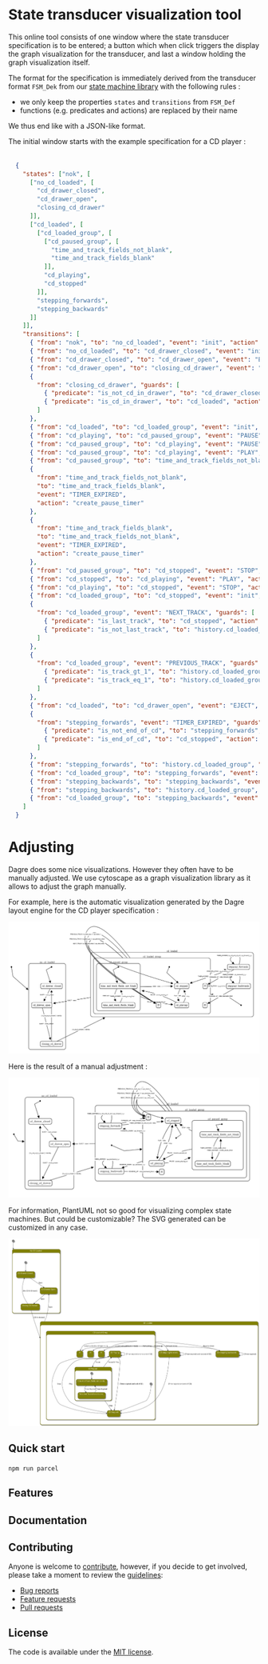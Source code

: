 # State transducer visualization tool
This online tool consists of one window where the state transducer specification is to be 
entered; a button which when click triggers the display the graph visualization for the 
transducer, and last a window holding the graph visualization itself.

The format for the specification is immediately derived from the transducer format `FSM_Dek` from
 our [state machine library](https://github.com/brucou/state-transducer) with the following rules :
 
 - we only keep the properties `states` and `transitions` from `FSM_Def`
 - functions (e.g. predicates and actions) are replaced by their name

We thus end like with a JSON-like format.

The initial window starts with the example specification for a CD player : 

```JSON

  {
    "states": ["nok", [
      ["no_cd_loaded", [
        "cd_drawer_closed",
        "cd_drawer_open",
        "closing_cd_drawer"
      ]],
      ["cd_loaded", [
        ["cd_loaded_group", [
          ["cd_paused_group", [
            "time_and_track_fields_not_blank",
            "time_and_track_fields_blank"
          ]],
          "cd_playing",
          "cd_stopped"
        ]],
        "stepping_forwards",
        "stepping_backwards"
      ]]
    ]],
    "transitions": [
      { "from": "nok", "to": "no_cd_loaded", "event": "init", "action": "fsm_initialize_model" },
      { "from": "no_cd_loaded", "to": "cd_drawer_closed", "event": "init", "action": "identity" },
      { "from": "cd_drawer_closed", "to": "cd_drawer_open", "event": "EJECT", "action": "open_drawer" },
      { "from": "cd_drawer_open", "to": "closing_cd_drawer", "event": "EJECT", "action": "close_drawer" },
      {
        "from": "closing_cd_drawer", "guards": [
          { "predicate": "is_not_cd_in_drawer", "to": "cd_drawer_closed", "action": "identity" },
          { "predicate": "is_cd_in_drawer", "to": "cd_loaded", "action": "identity" }
        ]
      },
      { "from": "cd_loaded", "to": "cd_loaded_group", "event": "init", "action": "identity" },
      { "from": "cd_playing", "to": "cd_paused_group", "event": "PAUSE", "action": "pause_playing_cd" },
      { "from": "cd_paused_group", "to": "cd_playing", "event": "PAUSE", "action": "resume_paused_cd" },
      { "from": "cd_paused_group", "to": "cd_playing", "event": "PLAY", "action": "resume_paused_cd" },
      { "from": "cd_paused_group", "to": "time_and_track_fields_not_blank", "event": "init", "action": "identity" },
      {
        "from": "time_and_track_fields_not_blank",
        "to": "time_and_track_fields_blank",
        "event": "TIMER_EXPIRED",
        "action": "create_pause_timer"
      },
      {
        "from": "time_and_track_fields_blank",
        "to": "time_and_track_fields_not_blank",
        "event": "TIMER_EXPIRED",
        "action": "create_pause_timer"
      },
      { "from": "cd_paused_group", "to": "cd_stopped", "event": "STOP", "action": "stop" },
      { "from": "cd_stopped", "to": "cd_playing", "event": "PLAY", "action": "play" },
      { "from": "cd_playing", "to": "cd_stopped", "event": "STOP", "action": "stop" },
      { "from": "cd_loaded_group", "to": "cd_stopped", "event": "init", "action": "stop" },
      {
        "from": "cd_loaded_group", "event": "NEXT_TRACK", "guards": [
          { "predicate": "is_last_track", "to": "cd_stopped", "action": "stop" },
          { "predicate": "is_not_last_track", "to": "history.cd_loaded_group", "action": "go_next_track" }
        ]
      },
      {
        "from": "cd_loaded_group", "event": "PREVIOUS_TRACK", "guards": [
          { "predicate": "is_track_gt_1", "to": "history.cd_loaded_group", "action": "go_previous_track" },
          { "predicate": "is_track_eq_1", "to": "history.cd_loaded_group", "action": "go_track_1" }
        ]
      },
      { "from": "cd_loaded", "to": "cd_drawer_open", "event": "EJECT", "action": "eject" },
      {
        "from": "stepping_forwards", "event": "TIMER_EXPIRED", "guards": [
          { "predicate": "is_not_end_of_cd", "to": "stepping_forwards", "action": "go_forward_1_s" },
          { "predicate": "is_end_of_cd", "to": "cd_stopped", "action": "stop" }
        ]
      },
      { "from": "stepping_forwards", "to": "history.cd_loaded_group", "event": "FORWARD_UP", "action": "stop_forward_timer" },
      { "from": "cd_loaded_group", "to": "stepping_forwards", "event": "FORWARD_DOWN", "action": "go_forward_1_s" },
      { "from": "stepping_backwards", "to": "stepping_backwards", "event": "TIMER_EXPIRED", "action": "go_backward_1_s" },
      { "from": "stepping_backwards", "to": "history.cd_loaded_group", "event": "REVERSE_UP", "action": "stop_backward_timer" },
      { "from": "cd_loaded_group", "to": "stepping_backwards", "event": "REVERSE_DOWN", "action": "go_backward_1_s" }
    ]
  }
```

# Adjusting
Dagre does some nice visualizations. However they often have to be manually adjusted. We use 
cytoscape as a graph visualization library as it allows to adjust the graph manually. 

For example, here is the automatic visualization generated by the Dagre layout engine for the CD 
player specification :

![cd-player-dagre](./assets/cd-player-automatic-dagre-visualization.png)

Here is the result of a manual adjustment :

![cd-player-dagre-adjusted](./assets/cd-player-dagre-visually-adjusted.png)

For information, PlantUML not so good for visualizing complex state machines. But could be 
customizable? The SVG 
generated can be customized in any case.

![plantuml](./assets/bLRRQjj0.svg)

## Quick start
`npm run parcel`

## Features


## Documentation

## Contributing

Anyone is welcome to [contribute](.github/CONTRIBUTING.md),
however, if you decide to get involved, please take a moment to review
the [guidelines](.github/CONTRIBUTING.md):

* [Bug reports](.github/CONTRIBUTING.md#bugs)
* [Feature requests](.github/CONTRIBUTING.md#features)
* [Pull requests](.github/CONTRIBUTING.md#pull-requests)


## License

The code is available under the [MIT license](LICENSE.txt).
